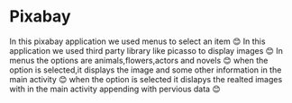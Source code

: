 # Pixabay
In this pixabay application we used menus to select an item :blush:
In this application we used third party library like picasso to display images :blush:
In menus the options are animals,flowers,actors and novels :blush:
when the option is selected,it displays the image and some other information in the main activity :blush:
when the option is selected it dislapys the realted images with in the main activity appending with pervious data :blush:
